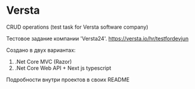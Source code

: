 # Versta
CRUD operations (test task for Versta software company)

Тестовое задание компании 'Versta24'. https://versta.io/hr/testfordevjun

Создано в двух вариантах:

1) .Net Core MVC (Razor)
2) .Net Core Web API + Next js typescript

Подробности внутри проектов в своих README
